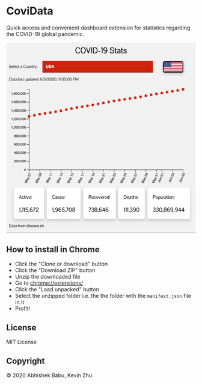 # CoviData
Quick access and convenient dashboard extension for statistics regarding the COVID-19 global pandemic.

![](assets/img/screenshot.png)

## How to install in Chrome
- Click the "Clone or download" button
- Click the "Download ZIP" button
- Unzip the downloaded file
- Go to [chrome://extensions/](chrome://extensions/)
- Click the "Load unpacked" button
- Select the unzipped folder i.e. the the folder with the `manifest.json` file in it
- Profit!

## License
MIT License

## Copyright
© 2020 Abhishek Babu, Kevin Zhu
